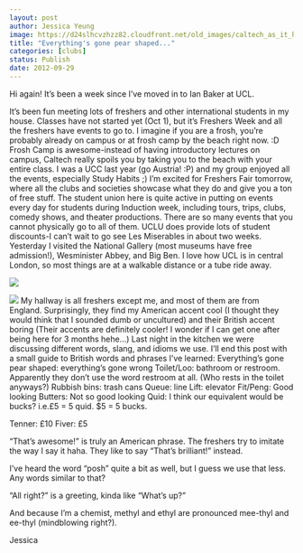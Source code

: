```yaml
---
layout: post
author: Jessica Yeung
image: https://d24slhcvzhzz82.cloudfront.net/old_images/caltech_as_it_happens/6a0105349b8251970b017c3226e3c6970b.jpg
title: "Everything's gone pear shaped..."
categories: [clubs]
status: Publish
date: 2012-09-29
---
```


Hi again!
It’s been a week since I’ve moved in to Ian Baker at UCL.

It’s been fun meeting lots of freshers and other international students in my
house. Classes have not started yet (Oct 1), but it’s Freshers Week and all the
freshers have events to go to. I imagine if you are a frosh, you’re probably
already on campus or at frosh camp by the beach right now. :D Frosh Camp is
awesome-instead of having introductory lectures on campus, Caltech really
spoils you by taking you to the beach with your entire class. I was a UCC last
year (go Austria! :P) and my group enjoyed all the events, especially Study
Habits ;) I’m excited for Freshers Fair tomorrow, where all the clubs and
societies showcase what they do and give you a ton of free stuff. The student
union here is quite active in putting on events every day for students during
Induction week, including tours, trips, clubs, comedy shows, and theater
productions. There are so many events that you cannot physically go to all of
them. UCLU does provide lots of student discounts-I can’t wait to go see Les
Miserables in about two weeks. Yesterday I visited the National Gallery (most museums have free admission!), Wesminister Abbey, and Big Ben. I love how UCL is in central London, so most things are at a walkable distance or a tube ride away.


![](https://d24slhcvzhzz82.cloudfront.net/old_images/caltech_as_it_happens/6a0105349b8251970b017c3226e7c8970b.jpg)


![](https://d24slhcvzhzz82.cloudfront.net/old_images/caltech_as_it_happens/6a0105349b8251970b017c3226e882970b.jpg)
My hallway is all freshers except me, and most of them are
from England. Surprisingly, they find my American accent cool (I thought they would think that I sounded dumb or uncultured) and their British
accent boring (Their accents are definitely cooler! I wonder if I can get one
after being here for 3 months hehe…) Last night in the kitchen we were discussing
different words, slang, and idioms we use. I’ll end this post with a small
guide to British words and phrases I’ve learned:
Everything’s gone pear shaped: everything’s gone wrong
Toilet/Loo: bathroom or restroom. Apparently they don’t use
the word restroom at all. (Who rests in the toilet anyways?)
Rubbish bins: trash cans
Queue: line
Lift: elevator
Fit/Peng: Good looking
Butters: Not so good looking
Quid: I think our equivalent would be bucks? i.e.£5 = 5
quid. $5 = 5 bucks.

Tenner: £10
Fiver: £5

“That’s awesome!” is truly an American phrase. The freshers
try to imitate the way I say it haha. They like to say “That’s brilliant!”
instead.

I’ve heard the word “posh” quite a bit as well, but I guess
we use that less. Any words similar to that?

“All right?” is a greeting, kinda like “What’s up?”

And because I’m a chemist, methyl and ethyl are pronounced
mee-thyl and ee-thyl (mindblowing right?).

Jessica
